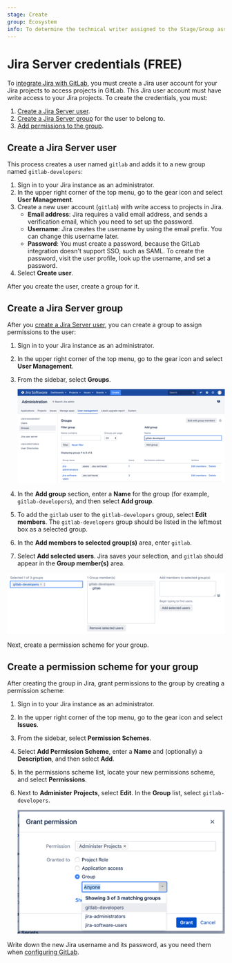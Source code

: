 ```yaml
---
stage: Create
group: Ecosystem
info: To determine the technical writer assigned to the Stage/Group associated with this page, see https://about.gitlab.com/handbook/engineering/ux/technical-writing/#assignments
---
```


# Jira Server credentials **(FREE)**

To [integrate Jira with GitLab](../../user/project/integrations/jira.md), you must
create a Jira user account for your Jira projects to access projects in GitLab.
This Jira user account must have write access to your Jira projects. To create the
credentials, you must:

1. [Create a Jira Server user](#create-jira-server-user).
1. [Create a Jira Server group](#create-a-jira-server-group) for the user to belong to.
1. [Add permissions to the group](#add-permissions-to-the-group).

## Create a Jira Server user

This process creates a user named `gitlab` and adds it to a new group named `gitlab-developers`:

1. Sign in to your Jira instance as an administrator.
1. In the upper right corner of the top menu, go to the gear icon and
   select **User Management**.
1. Create a new user account (`gitlab`) with write access to
   projects in Jira.
   - **Email address**: Jira requires a valid email address, and sends a verification
     email, which you need to set up the password.
   - **Username**: Jira creates the username by using the email prefix. You can change
     this username later.
   - **Password**: You must create a password, because the GitLab integration doesn't
     support SSO, such as SAML. To create the password, visit the user profile, look up
     the username, and set a password.
1. Select **Create user**.

After you create the user, create a group for it.

## Create a Jira Server group

After you [create a Jira Server user](#create-jira-server-user), you can create a
group to assign permissions to the user:

1. Sign in to your Jira instance as an administrator.
1. In the upper right corner of the top menu, go to the gear icon and
   select **User Management**.
1. From the sidebar, select **Groups**.

   ![Jira create new user](../../user/project/integrations/img/jira_create_new_group.png)

1. In the **Add group** section, enter a **Name** for the group (for example,
   `gitlab-developers`), and then select **Add group**.
1. To add the `gitlab` user to the `gitlab-developers` group, select **Edit members**.
   The `gitlab-developers` group should be listed in the leftmost box as a
   selected group.
1. In the **Add members to selected group(s)** area, enter `gitlab`.
1. Select **Add selected users**.
Jira saves your selection, and `gitlab` should appear in the **Group member(s)**
area.

![Jira added user to group](../../user/project/integrations/img/jira_added_user_to_group.png)

Next, create a permission scheme for your group.

## Create a permission scheme for your group

After creating the group in Jira, grant permissions to the group by creating a permission scheme:

1. Sign in to your Jira instance as an administrator.
1. In the upper right corner of the top menu, go to the gear icon and
   select **Issues**.
1. From the sidebar, select **Permission Schemes**.
1. Select **Add Permission Scheme**, enter a **Name** and (optionally) a
   **Description**, and then select **Add**.
1. In the permissions scheme list, locate your new permissions scheme, and
   select **Permissions**.
1. Next to **Administer Projects**, select **Edit**. In
   the **Group** list, select `gitlab-developers`.

   ![Jira group access](../../user/project/integrations/img/jira_group_access.png)

Write down the new Jira username and its
password, as you need them when
[configuring GitLab](../../user/project/integrations/jira.md#configure-gitlab).
